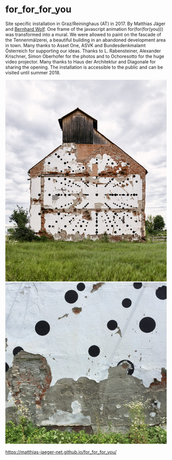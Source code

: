 # for_for_for_you

Site specific installation in Graz/Reininghaus (AT) in 2017. By Matthias Jäger and [Bernhard Wolf](https://bernhardwolf.at/). One frame of the javascript animation for(for(for(you))) was transformed into a mural. We were allowed to paint on the fascade of the Tennenmälzerei, a beautiful building in an abandoned development area in town. Many thanks to Asset One, ASVK and Bundesdenkmalamt Österreich for supporting our ideas. Thanks to L. Rabensteiner, Alexander Krischner, Simon Oberhofer for the photos and to Ochoresotto for the huge video projector. Many thanks to Haus der Architektur and Diagonale for sharing the opening. The installation is accessible to the public and can be visited until summer 2018.

![for_for_for_you](img/front.jpg)
![for_for_for_you](img/detail.jpg)



https://matthias-jaeger-net.github.io/for_for_for_you/

